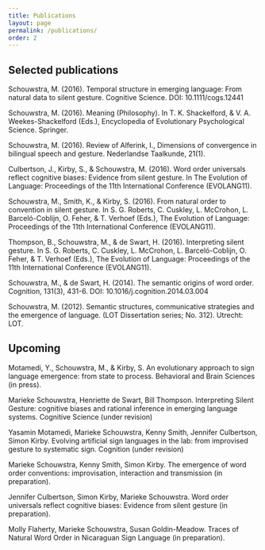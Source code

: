 ```yaml
---
title: Publications
layout: page
permalink: /publications/
order: 2
---
```

## Selected publications

Schouwstra, M. (2016). Temporal structure in emerging language: From natural data to silent gesture. Cognitive Science. DOI: 10.1111/cogs.12441

Schouwstra, M. (2016). Meaning (Philosophy). In T. K. Shackelford, & V. A. Weekes-Shackelford (Eds.), Encyclopedia of Evolutionary Psychological Science. Springer.

Schouwstra, M. (2016). Review of Alferink, I., Dimensions of convergence in bilingual speech and gesture. Nederlandse Taalkunde, 21(1).

Culbertson, J., Kirby, S., & Schouwstra, M. (2016). Word order universals reflect cognitive biases: Evidence from silent gesture. In The Evolution of Language: Proceedings of the 11th International Conference (EVOLANG11).

Schouwstra, M., Smith, K., & Kirby, S. (2016). From natural order to convention in silent gesture. In S. G. Roberts, C. Cuskley, L. McCrohon, L. Barceló-Coblijn, O. Feher, & T. Verhoef (Eds.), The Evolution of Language: Proceedings of the 11th International Conference (EVOLANG11).

Thompson, B., Schouwstra, M., & de Swart, H. (2016). Interpreting silent gesture. In S. G. Roberts, C. Cuskley, L. McCrohon, L. Barceló-Coblijn, O. Feher, & T. Verhoef (Eds.), The Evolution of Language: Proceedings of the 11th International Conference (EVOLANG11).

Schouwstra, M., & de Swart, H. (2014). The semantic origins of word order. Cognition, 131(3), 431-6. DOI: 10.1016/j.cognition.2014.03.004

Schouwstra, M. (2012). Semantic structures, communicative strategies and the emergence of language. (LOT Dissertation series; No. 312). Utrecht: LOT.


## Upcoming

Motamedi, Y., Schouwstra, M., & Kirby, S. An evolutionary approach to sign language emergence: from state to process. Behavioral and Brain Sciences (in press).

Marieke Schouwstra, Henriette de Swart, Bill Thompson. Interpreting Silent Gesture: cognitive biases and rational inference in emerging language systems. Cognitive Science (under revision)

Yasamin Motamedi, Marieke Schouwstra, Kenny Smith, Jennifer Culbertson, Simon Kirby. Evolving artificial sign languages in the lab: from improvised gesture to systematic sign. Cognition (under revision)

Marieke Schouwstra, Kenny Smith, Simon Kirby. The emergence of word order conventions: improvisation, interaction and transmission (in preparation).

Jennifer Culbertson, Simon Kirby, Marieke Schouwstra. Word order universals reflect cognitive biases: Evidence from silent gesture (in preparation).

Molly Flaherty, Marieke Schouwstra, Susan Goldin-Meadow. Traces of Natural Word Order in Nicaraguan Sign Language (in preparation).


